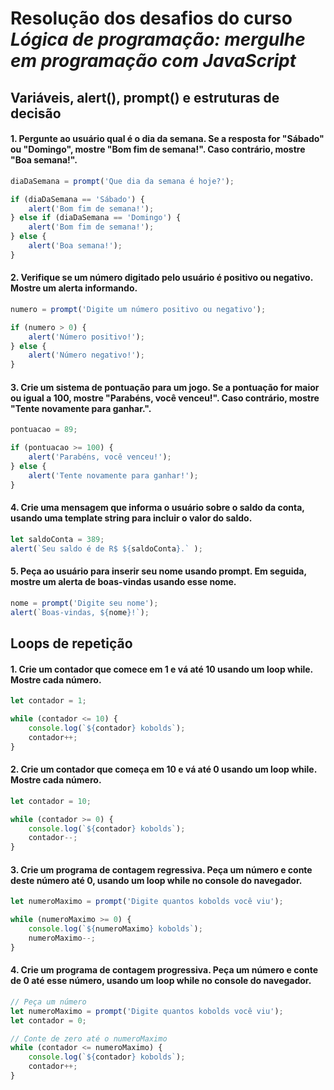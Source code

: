 # Resolução dos desafios do curso *Lógica de programação: mergulhe em programação com JavaScript*

## Variáveis, alert(), prompt() e estruturas de decisão

#### 1. Pergunte ao usuário qual é o dia da semana. Se a resposta for "Sábado" ou "Domingo", mostre "Bom fim de semana!". Caso contrário, mostre "Boa semana!".

```js
diaDaSemana = prompt('Que dia da semana é hoje?');

if (diaDaSemana == 'Sábado') {
    alert('Bom fim de semana!');
} else if (diaDaSemana == 'Domingo') {
    alert('Bom fim de semana!');
} else {
    alert('Boa semana!');
}
```

#### 2. Verifique se um número digitado pelo usuário é positivo ou negativo. Mostre um alerta informando.

```js
numero = prompt('Digite um número positivo ou negativo');

if (numero > 0) {
    alert('Número positivo!');
} else {
    alert('Número negativo!');
}
```

#### 3. Crie um sistema de pontuação para um jogo. Se a pontuação for maior ou igual a 100, mostre "Parabéns, você venceu!". Caso contrário, mostre "Tente novamente para ganhar.".

```js
pontuacao = 89;

if (pontuacao >= 100) {
    alert('Parabéns, você venceu!');
} else {
    alert('Tente novamente para ganhar!');
}
```

#### 4. Crie uma mensagem que informa o usuário sobre o saldo da conta, usando uma template string para incluir o valor do saldo.

```js
let saldoConta = 389;
alert(`Seu saldo é de R$ ${saldoConta}.` );
```

#### 5. Peça ao usuário para inserir seu nome usando prompt. Em seguida, mostre um alerta de boas-vindas usando esse nome.

```js
nome = prompt('Digite seu nome');
alert(`Boas-vindas, ${nome}!`);
```

## Loops de repetição


#### 1. Crie um contador que comece em 1 e vá até 10 usando um loop while. Mostre cada número.
```js
let contador = 1;

while (contador <= 10) {
    console.log(`${contador} kobolds`);
    contador++;
}
```
#### 2. Crie um contador que começa em 10 e vá até 0 usando um loop while. Mostre cada número.
```js
let contador = 10;

while (contador >= 0) {
    console.log(`${contador} kobolds`);
    contador--;
}
```
#### 3. Crie um programa de contagem regressiva. Peça um número e conte deste número até 0, usando um loop while no console do navegador.
```js
let numeroMaximo = prompt('Digite quantos kobolds você viu');

while (numeroMaximo >= 0) {
    console.log(`${numeroMaximo} kobolds`);
    numeroMaximo--;
}
```
#### 4. Crie um programa de contagem progressiva. Peça um número e conte de 0 até esse número, usando um loop while no console do navegador.
```js
// Peça um número
let numeroMaximo = prompt('Digite quantos kobolds você viu');
let contador = 0;

// Conte de zero até o numeroMaximo
while (contador <= numeroMaximo) {
    console.log(`${contador} kobolds`);
    contador++;
}
```
